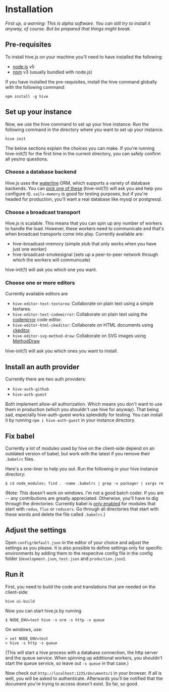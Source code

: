 # Installation
*First up, a warning: This is alpha software. You can still try to install it anyway, of course. But be prepared that things might break.*

## Pre-requisites
To install hive.js on your machine you'll need to have installed the following:
 * [node.js](http://nodejs.org) v5
 * [npm](http://npmjs.org) v3 (usually bundled with node.js)

If you have installed the pre-requisites, install the hive command globally with the following command:
```
npm install -g hive
```

## Set up your instance
Now, we use the hive command to set up your hive instance: Run the following command in the directory where you want to set up your instance.
```
hive init
```

The below sections explain the choices you can make. If you're running hive-init(1) for the first time in the current directory, you can safely confirm all yes/no questions.

### Choose a database backend
Hive.js uses the [waterline](https://github.com/balderdashy/waterline) ORM, which supports a variety of database backends. You can [pick one of these](https://github.com/balderdashy/waterline-docs#supported-adapters) (hive-init(1)) will ask you and help you configure it). `sails-memory` is good for testing purposes, but if you're headed for production, you'll want a real database like mysql or postgresql.

### Choose a broadcast transport
Hive.js is scalable. This means that you can spin up any number of workers to handle the load. However, these workers need to communicate and that's when broadcast transports come into play. Currently available are:

 * hive-broadcast-memory (simple stub that only works when you have just one worker)
 * hive-broadcast-smokesignal (sets up a peer-to-peer network through which the workers will communicate)

hive-init(1) will ask you which one you want.

### Choose one or more editors
Currently available editors are

 * `hive-editor-text-textarea`: Collaborate on plain text using a simple textarea.
 * `hive-editor-text-codemirror`: Collaborate on plain text using the [codemirror](http://codemirror.net) code editor.
 * `hive-editor-html-ckeditor`: Collaborate on HTML documents using [ckeditor](http://ckeditor.com/).
 * `hive-editor-svg-method-draw`: Collaborate on SVG images using [MethodDraw](https://github.com/duopixel/Method-Draw)

hive-init(1) will ask you which ones you want to install.

## Install an auth provider
Currently there are two auth providers:

* `hive-auth-github`
* `hive-auth-guest`

Both implement allow-all authorization. Which means you don't want to use them in production (which you shouldn't use hive for anyway). That being sad, especially hive-auth-guest works splendidly for testing. You can install it by running `npm i hive-auth-guest` in your instance directory.

## Fix babel
Currently a lot of modules used by hive on the client-side depend on an outdated version of babel, but work with the latest if you remove their `.babelrc` files.

Here's a one-liner to help you out. Run the following in your hive instance directory:

```
$ cd node_modules; find . -name .babelrc | grep -v packager | xargs rm
```

(Note: This doesn't work on windows. I'm not a good batch coder. If you are -- any contributions are greatly appreciated. Otherwise, you'll have to dig through the directories: Currently babel is [only enabled](https://github.com/hivejs/hive-ui/blob/master/index.js#L42) for modules that start with  `redux`, `flux` or  `reducers`. Go through all directories that start with these words and delete the file called `.babelrc`.)

## Adjust the settings
Open `config/default.json` in the editor of your choice and adjust the settings as you please. It is also possible to define settings only for specific environments by adding them to the respecitve config file in the config folder (`development.json`, `test.json` and `production.json`).

## Run it
First, you need to build the code and translations that are needed on the client-side:

```
hive ui-build
```

Now you can start hive.js by running

```
$ NODE_ENV=test hive -s orm -s http -s queue
```

On windows, use:
```
> set NODE_ENV=test
> hive -s http -s queue
```

(This will start a hive process with a database connection, the http server and the queue service. When spinning up additional workers, you shouldn't start the queue service, so leave out `-s queue` in that case.)

Now check out `http://localhost:1235/documents/1` in your browser. If all is well, you will be asked to authenticate. Afterwards you'll be notified that the document you're trying to access doesn't exist. So far, so good.
